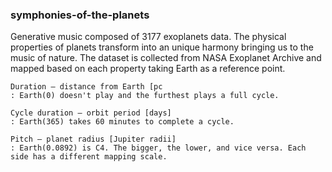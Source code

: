### symphonies-of-the-planets


Generative music composed of 3177 exoplanets data. The physical properties of planets transform into an unique harmony bringing us to the music of nature. The dataset is collected from NASA Exoplanet Archive and mapped based on each property taking Earth as a reference point. 

```
Duration – distance from Earth [pc
: Earth(0) doesn't play and the furthest plays a full cycle.
 
Cycle duration – orbit period [days] 
: Earth(365) takes 60 minutes to complete a cycle.

Pitch – planet radius [Jupiter radii]
: Earth(0.0892) is C4. The bigger, the lower, and vice versa. Each side has a different mapping scale.     
```
